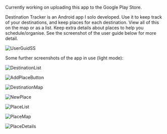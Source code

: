 Currently working on uploading this app to the Google Play Store.

Destination Tracker is an Android app I solo developed. Use it to keep track of your destinations, and keep places for each destination. View all of this on the map or as a list. Keep extra details about places to help you schedule/organise. See the screenshot of the user guide below for more detail.

![UserGuidSS](https://github.com/Jonathon-A/Destination-Tracker-Privacy-Policy/assets/61558176/62a5fffa-1c59-4a54-8e36-101575f2fc20)

Some further screenshots of the app in use (light mode):

![DestinationList](https://github.com/Jonathon-A/Destination-Tracker-App/assets/61558176/b5b91589-2e9e-4987-b726-949084443fff)

![AddPlaceButton](https://github.com/Jonathon-A/Destination-Tracker-App/assets/61558176/92fc831a-a4df-4671-b33e-30accd1f42bf)

![DestinationMap](https://github.com/Jonathon-A/Destination-Tracker-App/assets/61558176/e9e6a76c-9c9b-45a1-afd7-5cb362852660)

![NewPlace](https://github.com/Jonathon-A/Destination-Tracker-App/assets/61558176/93db5dd9-40ff-4f7d-92c0-d97fbd8fae2a)

![PlaceList](https://github.com/Jonathon-A/Destination-Tracker-App/assets/61558176/437dee39-cf54-4665-a9ef-9eb3c0d4c0f7)

![PlaceMap](https://github.com/Jonathon-A/Destination-Tracker-App/assets/61558176/08c00c11-1589-4dc2-aceb-3a693167217f)

![PlaceDetails](https://github.com/Jonathon-A/Destination-Tracker-App/assets/61558176/fc7a96c2-4638-4b2a-873b-5bdc0b4db19a)
